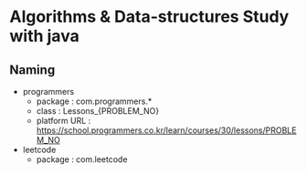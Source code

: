 # Algorithms & Data-structures Study  with java

## Naming
- programmers
    - package : com.programmers.*
    - class : Lessons_{PROBLEM_NO}
    - platform URL : https://school.programmers.co.kr/learn/courses/30/lessons/PROBLEM_NO
- leetcode
    - package : com.leetcode
